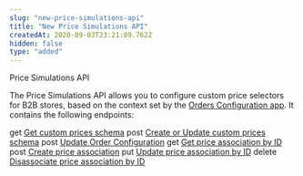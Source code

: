 ```yaml
---
slug: "new-price-simulations-api"
title: "New Price Simulations API"
createdAt: 2020-09-03T23:21:09.762Z
hidden: false
type: "added"
---
```


<div class="badge" id="price-simulations-api">Price Simulations API</div>

The Price Simulations API allows you to configure custom price selectors for B2B stores, based on the context set by the [Orders Configuration app](https://vtex.io/docs/components/content-blocks/vtex.order-configuration/readme/). It contains the following endpoints:

<span class="api pg-type type-get">get</span> [Get custom prices schema](ref:get_-v-custom-prices-session-schema)
<span class="api pg-type type-post">post</span> [Create or Update custom prices schema](ref:post_-v-custom-prices-session-schema)
<span class="api pg-type type-post">post</span> [Update Order Configuration](ref:post_sessions)
<span class="api pg-type type-get">get</span> [Get price association by ID](ref:get_-v-custom-prices-rules-priceassociationid)
<span class="api pg-type type-post">post</span> [Create price association](ref:post_-v-custom-prices-rules)
<span class="api pg-type type-put">put</span> [Update price association by ID](ref:put_-v-custom-prices-rules-priceassociationid)
<span class="api pg-type type-delete">delete</span> [Disassociate price association by ID](ref:delete_-v-custom-prices-rules-priceassociationid)

